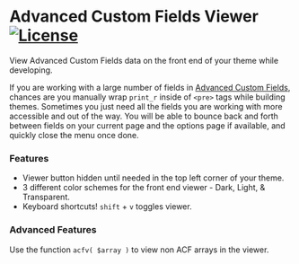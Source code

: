 # Advanced Custom Fields Viewer [![License](https://img.shields.io/badge/license-GPL--2.0%2B-green.svg)](http://www.gnu.org/licenses/gpl-2.0.html)

View Advanced Custom Fields data on the front end of your theme while developing.

If you are working with a large number of fields in [Advanced Custom Fields](https://github.com/elliotcondon/acf), chances are you manually wrap `print_r` inside of `<pre>` tags while building themes. Sometimes you just need all the fields you are working with more accessible and out of the way. You will be able to bounce back and forth between fields on your current page and the options page if available, and quickly close the menu once done.

### Features

* Viewer button hidden until needed in the top left corner of your theme.
* 3 different color schemes for the front end viewer - Dark, Light, & Transparent.
* Keyboard shortcuts! `shift` + `v` toggles viewer.

### Advanced Features

Use the function `acfv( $array )` to view non ACF arrays in the viewer.
